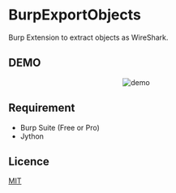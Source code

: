 # BurpExportObjects

Burp Extension to extract objects as WireShark.

## DEMO

<div align="center">
    <img src="./demo.gif" title="demo">
</div>

## Requirement

- Burp Suite (Free or Pro)
- Jython

## Licence

[MIT](https://github.com/howmuch515/BurpExportObjects/blob/master/LICENSE)
